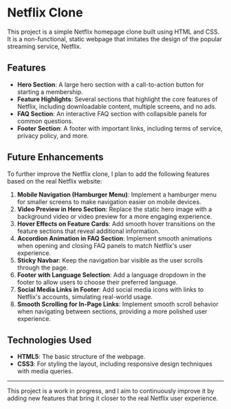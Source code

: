 # Netflix Clone

This project is a simple Netflix homepage clone built using HTML and CSS. It is a non-functional, static webpage that imitates the design of the popular streaming service, Netflix.

## Features

- **Hero Section**: A large hero section with a call-to-action button for starting a membership.
- **Feature Highlights**: Several sections that highlight the core features of Netflix, including downloadable content, multiple screens, and no ads.
- **FAQ Section**: An interactive FAQ section with collapsible panels for common questions.
- **Footer Section**: A footer with important links, including terms of service, privacy policy, and more.

## Future Enhancements

To further improve the Netflix clone, I plan to add the following features based on the real Netflix website:

1. **Mobile Navigation (Hamburger Menu)**: Implement a hamburger menu for smaller screens to make navigation easier on mobile devices.
2. **Video Preview in Hero Section**: Replace the static hero image with a background video or video preview for a more engaging experience.
3. **Hover Effects on Feature Cards**: Add smooth hover transitions on the feature sections that reveal additional information.
4. **Accordion Animation in FAQ Section**: Implement smooth animations when opening and closing FAQ panels to match Netflix's user experience.
5. **Sticky Navbar**: Keep the navigation bar visible as the user scrolls through the page.
6. **Footer with Language Selection**: Add a language dropdown in the footer to allow users to choose their preferred language.
7. **Social Media Links in Footer**: Add social media icons with links to Netflix's accounts, simulating real-world usage.
8. **Smooth Scrolling for In-Page Links**: Implement smooth scroll behavior when navigating between sections, providing a more polished user experience.

## Technologies Used

- **HTML5**: The basic structure of the webpage.
- **CSS3**: For styling the layout, including responsive design techniques with media queries.

---

This project is a work in progress, and I aim to continuously improve it by adding new features that bring it closer to the real Netflix user experience.
